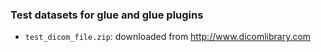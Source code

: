 ### Test datasets for glue and glue plugins

* ``test_dicom_file.zip``: downloaded from http://www.dicomlibrary.com
